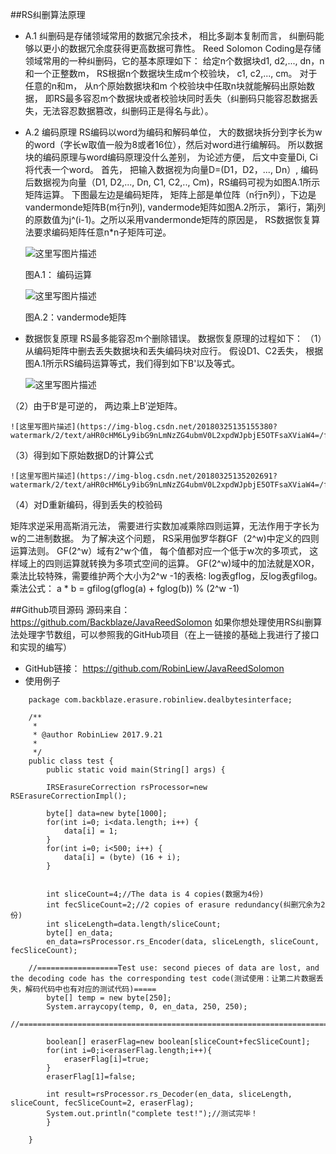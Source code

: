##RS纠删算法原理

- A.1  纠删码是存储领域常用的数据冗余技术， 相比多副本复制而言， 纠删码能够以更小的数据冗余度获得更高数据可靠性。 Reed Solomon Coding是存储领域常用的一种纠删码，它的基本原理如下：  给定n个数据块d1, d2,..., dn，n和一个正整数m， RS根据n个数据块生成m个校验块， c1, c2,..., cm。  对于任意的n和m，  从n个原始数据块和m 个校验块中任取n块就能解码出原始数据， 即RS最多容忍m个数据块或者校验块同时丢失（纠删码只能容忍数据丢失，无法容忍数据篡改，纠删码正是得名与此）。 
- A.2  编码原理
RS编码以word为编码和解码单位，  大的数据块拆分到字长为w的word（字长w取值一般为8或者16位），然后对word进行编解码。 所以数据块的编码原理与word编码原理没什么差别， 为论述方便， 后文中变量Di, Ci将代表一个word。
首先， 把输入数据视为向量D=(D1，D2，..., Dn）, 编码后数据视为向量（D1, D2,..., Dn, C1, C2,.., Cm)，RS编码可视为如图A.1所示矩阵运算。 下图最左边是编码矩阵， 矩阵上部是单位阵（n行n列），下边是vandermonde矩阵B(m行n列), vandermode矩阵如图A.2所示， 第i行，第j列的原数值为j^(i-1)。之所以采用vandermonde矩阵的原因是， RS数据恢复算法要求编码矩阵任意n*n子矩阵可逆。

	![这里写图片描述](https://img-blog.csdn.net/20180325135125137?watermark/2/text/aHR0cHM6Ly9ibG9nLmNzZG4ubmV0L2xpdWJpbjE5OTFsaXViaW4=/font/5a6L5L2T/fontsize/400/fill/I0JBQkFCMA==/dissolve/70)
	
	图A.1： 编码运算
	
 	 ![这里写图片描述](https://img-blog.csdn.net/20180325135138980?watermark/2/text/aHR0cHM6Ly9ibG9nLmNzZG4ubmV0L2xpdWJpbjE5OTFsaXViaW4=/font/5a6L5L2T/fontsize/400/fill/I0JBQkFCMA==/dissolve/70)

	图A.2：vandermode矩阵
	
- 数据恢复原理
RS最多能容忍m个删除错误。 数据恢复原理的过程如下：
（1）从编码矩阵中删去丢失数据块和丢失编码块对应行。  假设D1、C2丢失，     根据图A.1所示RS编码运算等式，我们得到如下B'以及等式。  
  	
	![这里写图片描述](https://img-blog.csdn.net/20180325135147442?watermark/2/text/aHR0cHM6Ly9ibG9nLmNzZG4ubmV0L2xpdWJpbjE5OTFsaXViaW4=/font/5a6L5L2T/fontsize/400/fill/I0JBQkFCMA==/dissolve/70)

（2）由于B‘是可逆的， 两边乘上B’逆矩阵。 
	
	![这里写图片描述](https://img-blog.csdn.net/20180325135155380?watermark/2/text/aHR0cHM6Ly9ibG9nLmNzZG4ubmV0L2xpdWJpbjE5OTFsaXViaW4=/font/5a6L5L2T/fontsize/400/fill/I0JBQkFCMA==/dissolve/70)

（3）得到如下原始数据D的计算公式 
	
	![这里写图片描述](https://img-blog.csdn.net/20180325135202691?watermark/2/text/aHR0cHM6Ly9ibG9nLmNzZG4ubmV0L2xpdWJpbjE5OTFsaXViaW4=/font/5a6L5L2T/fontsize/400/fill/I0JBQkFCMA==/dissolve/70)

（4）对D重新编码，得到丢失的校验码

矩阵求逆采用高斯消元法，   需要进行实数加减乘除四则运算，无法作用于字长为w的二进制数据。 为了解决这个问题， RS采用伽罗华群GF（2^w)中定义的四则运算法则。 GF(2^w）域有2^w个值， 每个值都对应一个低于w次的多项式， 这样域上的四则运算就转换为多项式空间的运算。  GF(2^w)域中的加法就是XOR， 乘法比较特殊，需要维护两个大小为2^w -1的表格: log表gflog，反log表gfilog。 
乘法公式：  a * b = gfilog(gflog(a) + fglog(b)) % (2^w -1)

##Github项目源码
源码来自：https://github.com/Backblaze/JavaReedSolomon
如果你想处理使用RS纠删算法处理字节数组，可以参照我的GitHub项目（在上一链接的基础上我进行了接口和实现的编写）
- GitHub链接：  https://github.com/RobinLiew/JavaReedSolomon
- 使用例子

```
	package com.backblaze.erasure.robinliew.dealbytesinterface;
	
	/**
	 * 
	 * @author RobinLiew 2017.9.21
	 *
	 */
	public class test {
		public static void main(String[] args) {
	
		IRSErasureCorrection rsProcessor=new RSErasureCorrectionImpl();
	
		byte[] data=new byte[1000]; 
		for(int i=0; i<data.length; i++) {  
		    data[i] = 1;  
		}  
		for(int i=0; i<500; i++) {  
		    data[i] = (byte) (16 + i);  
		}  
	
	
		int sliceCount=4;//The data is 4 copies(数据为4份)
		int fecSliceCount=2;//2 copies of erasure redundancy(纠删冗余为2份)
		int sliceLength=data.length/sliceCount;
		byte[] en_data;
		en_data=rsProcessor.rs_Encoder(data, sliceLength, sliceCount, fecSliceCount);
	
	//==================Test use: second pieces of data are lost, and the decoding code has the corresponding test code(测试使用：让第二片数据丢失，解码代码中也有对应的测试代码)=====
		byte[] temp = new byte[250];
		System.arraycopy(temp, 0, en_data, 250, 250);						
	//==========================================================================================================
	
		boolean[] eraserFlag=new boolean[sliceCount+fecSliceCount];
		for(int i=0;i<eraserFlag.length;i++){
			eraserFlag[i]=true;
		}
		eraserFlag[1]=false;
	
		int result=rsProcessor.rs_Decoder(en_data, sliceLength, sliceCount, fecSliceCount=2, eraserFlag);
		System.out.println("complete test!");//测试完毕！
		}
	
	}
```
	



